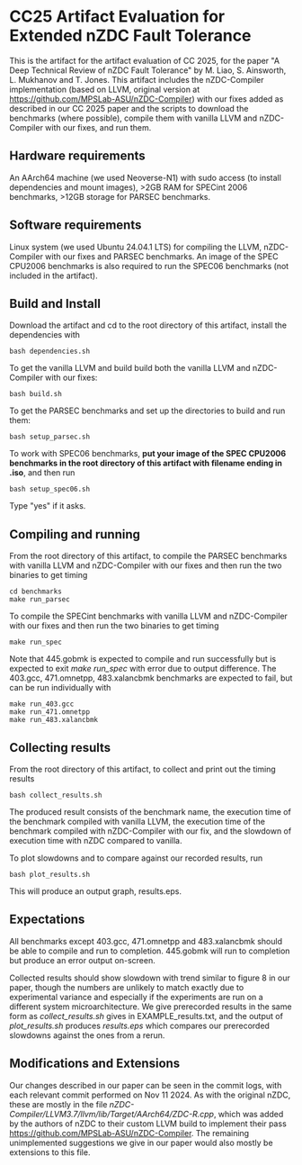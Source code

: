 # CC25 Artifact Evaluation for Extended nZDC Fault Tolerance
This is the artifact for the artifact evaluation of CC 2025, for the paper "A Deep Technical Review of nZDC Fault Tolerance" by M. Liao, S. Ainsworth, L. Mukhanov and T. Jones. This artifact includes the nZDC-Compiler implementation (based on LLVM, original version at https://github.com/MPSLab-ASU/nZDC-Compiler) with our fixes added as described in our CC 2025 paper and the scripts to download the benchmarks (where possible), compile them with vanilla LLVM and nZDC-Compiler with our fixes, and run them.

## Hardware requirements
An AArch64 machine (we used Neoverse-N1) with sudo access (to install dependencies and mount images), >2GB RAM for SPECint 2006 benchmarks, >12GB storage for PARSEC benchmarks.

## Software requirements
Linux system (we used Ubuntu 24.04.1 LTS) for compiling the LLVM, nZDC-Compiler with our fixes and PARSEC benchmarks. An image of the SPEC CPU2006 benchmarks is also required to run the SPEC06 benchmarks (not included in the artifact). 

## Build and Install
Download the artifact and cd to the root directory of this artifact, install the dependencies with
```
bash dependencies.sh
```

To get the vanilla LLVM and build build both the vanilla LLVM and nZDC-Compiler with our fixes:
```
bash build.sh
```

To get the PARSEC benchmarks and set up the directories to build and run them:
```
bash setup_parsec.sh
```

To work with SPEC06 benchmarks, **put your image of the SPEC CPU2006 benchmarks in the root directory of this artifact with filename ending in .iso**, and then run
```
bash setup_spec06.sh
```

Type "yes" if it asks.

## Compiling and running
From the root directory of this artifact, to compile the PARSEC benchmarks with vanilla LLVM and nZDC-Compiler with our fixes and then run the two binaries to get timing
```
cd benchmarks
make run_parsec
```

To compile the SPECint benchmarks with vanilla LLVM and nZDC-Compiler with our fixes and then run the two binaries to get timing
```
make run_spec
```
Note that 445.gobmk is expected to compile and run successfully but is expected to exit *make run_spec* with error due to output difference.
The 403.gcc, 471.omnetpp, 483.xalancbmk benchmarks are expected to fail, but can be run individually with
```
make run_403.gcc
make run_471.omnetpp
make run_483.xalancbmk
```

## Collecting results
From the root directory of this artifact, to collect and print out the timing results
```
bash collect_results.sh
```
The produced result consists of the benchmark name, the execution time of the benchmark compiled with vanilla LLVM, the execution time of the benchmark compiled with nZDC-Compiler with our fix, and the slowdown of execution time with nZDC compared to vanilla.

To plot slowdowns and to compare against our recorded results, run

```
bash plot_results.sh 
```

This will produce an output graph, results.eps.

## Expectations
All benchmarks except 403.gcc, 471.omnetpp and 483.xalancbmk should be able to compile and run to completion. 445.gobmk will run to completion but produce an error output on-screen.

Collected results should show slowdown with trend similar to figure 8 in our paper, though the numbers are unlikely to match exactly due to experimental variance and especially if the experiments are run on a different system microarchitecture. We give prerecorded results in the same form as *collect_results.sh* gives in EXAMPLE_results.txt, and the output of *plot_results.sh* produces *results.eps* which compares our prerecorded slowdowns against the ones from a rerun.

## Modifications and Extensions

Our changes described in our paper can be seen in the commit logs, with each relevant commit performed on Nov 11 2024. As with the original nZDC, these are mostly in the file *nZDC-Compiler/LLVM3.7/llvm/lib/Target/AArch64/ZDC-R.cpp*, which was added by the authors of nZDC to their custom LLVM build to implement their pass https://github.com/MPSLab-ASU/nZDC-Compiler. The remaining unimplemented suggestions we give in our paper would also mostly be extensions to this file.

